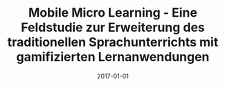 ---
abstract: ''
authors:
- Alex Brandner
date: '2017-01-01'
featured: false
links:
- name: Publik
  url: https://publik.tuwien.ac.at/showentry.php?ID=267515&lang=1
publication_types:
- '7'
publishDate: '2017-01-01'
title: Mobile Micro Learning - Eine Feldstudie zur Erweiterung des traditionellen
  Sprachunterrichts mit gamifizierten Lernanwendungen
url_pdf: ''
---